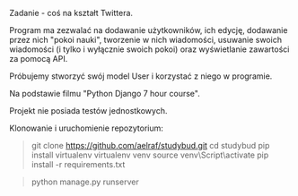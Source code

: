 Zadanie - coś na kształt Twittera.

Program ma zezwalać na dodawanie użytkowników, ich edycję, dodawanie przez nich "pokoi nauki",
tworzenie w nich wiadomości, usuwanie swoich wiadomości (i tylko i wyłącznie swoich pokoi) oraz wyświetlanie zawartości za pomocą API.

Próbujemy stworzyć swój model User i korzystać z niego w programie.

Na podstawie filmu "Python Django 7 hour course".

Projekt nie posiada testów jednostkowych.

Klonowanie i uruchomienie repozytorium:
> git clone https://github.com/aelraf/studybud.git
> cd studybud
> pip install virtualenv
> virtualenv venv
> source venv\Script\activate
> pip install -r requirements.txt

> python manage.py runserver